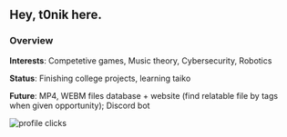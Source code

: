 ## Hey, t0nik here.

### Overview
**Interests**: Competetive games,  Music theory, Cybersecurity, Robotics

**Status**: Finishing college projects, learning taiko

**Future**: MP4, WEBM files database + website (find relatable file by tags when given opportunity); Discord bot

![profile clicks](https://komarev.com/ghpvc/?username=t0nik&label=Profile+clicks+👀&color=C398BC)
